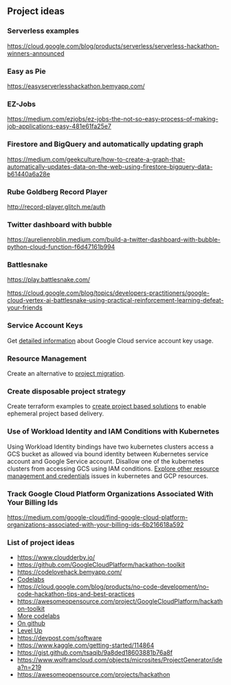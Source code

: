 ## Project ideas

### Serverless examples

https://cloud.google.com/blog/products/serverless/serverless-hackathon-winners-announced

### Easy as Pie

https://easyserverlesshackathon.bemyapp.com/

### EZ-Jobs

https://medium.com/ezjobs/ez-jobs-the-not-so-easy-process-of-making-job-applications-easy-481e61fa25e7

### Firestore and BigQuery and automatically updating graph

https://medium.com/geekculture/how-to-create-a-graph-that-automatically-updates-data-on-the-web-using-firestore-bigquery-data-b61440a6a28e

### Rube Goldberg Record Player

http://record-player.glitch.me/auth

### Twitter dashboard with bubble

https://aurelienroblin.medium.com/build-a-twitter-dashboard-with-bubble-python-cloud-function-f6d47161b994


### Battlesnake

https://play.battlesnake.com/

https://cloud.google.com/blog/topics/developers-practitioners/google-cloud-vertex-ai-battlesnake-using-practical-reinforcement-learning-defeat-your-friends

### Service Account Keys

Get [detailed information](https://medium.com/google-cloud/dear-keys-are-you-still-alive-ad7c73ce63b9) about Google Cloud service account key usage.

### Resource Management

Create an alternative to [project migration](https://cloud.google.com/resource-manager/docs/project-migration).

### Create disposable project strategy

Create terraform examples to [create project based solutions](https://cloud.google.com/community/tutorials/managing-gcp-projects-with-terraform) to enable ephemeral project based delivery. 

### Use of Workload Identity and IAM Conditions with Kubernetes

Using Workload Identity bindings have two kubernetes clusters access a GCS bucket as allowed via bound identity between Kubernetes service account and Google Service account.  Disallow one of the kubernetes clusters from accessing GCS using IAM conditions.  [Explore other resource management and credentials](https://medium.com/google-cloud/solving-the-workload-identity-sameness-with-iam-conditions-c02eba2b0c13) issues in kubernetes and GCP resources.

### Track Google Cloud Platform Organizations Associated With Your Billing Ids

https://medium.com/google-cloud/find-google-cloud-platform-organizations-associated-with-your-billing-ids-6b216618a592

### List of project ideas

* https://www.cloudderby.io/
* https://github.com/GoogleCloudPlatform/hackathon-toolkit
* https://codelovehack.bemyapp.com/
* [Codelabs](https://codelabs.developers.google.com/cloud)
* https://cloud.google.com/blog/products/no-code-development/no-code-hackathon-tips-and-best-practices
* https://awesomeopensource.com/project/GoogleCloudPlatform/hackathon-toolkit
* [More codelabs](https://codelabs.developers.google.com/)
* [On github](https://github.com/topics/gcp-projects)
* [Level Up](https://www.youtube.com/watch?v=hH2kENvQe8s&list=PLIivdWyY5sqKFFvXyppA5BxY_TvgIwsVf)
* https://devpost.com/software
* https://www.kaggle.com/getting-started/114864
* https://gist.github.com/tsaqib/9a8ded18603881b76a8f
* https://www.wolframcloud.com/objects/microsites/ProjectGenerator/idea?n=219
* https://awesomeopensource.com/projects/hackathon






